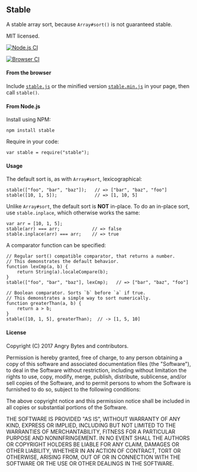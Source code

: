 ## Stable

A stable array sort, because `Array#sort()` is not guaranteed stable.

MIT licensed.

[![Node.js CI](https://secure.travis-ci.org/MattiasBuelens/stable.png)](http://travis-ci.org/MattiasBuelens/stable)

[![Browser CI](http://ci.testling.com/MattiasBuelens/stable.png)](http://ci.testling.com/MattiasBuelens/stable)

#### From the browser

Include [`stable.js`] or the minified version [`stable.min.js`]
in your page, then call `stable()`.

 [`stable.js`]: https://raw.github.com/MattiasBuelens/stable/master/dist/stable.js
 [`stable.min.js`]: https://raw.github.com/MattiasBuelens/stable/master/dist/stable.min.js

#### From Node.js

Install using NPM:

    npm install stable

Require in your code:

    var stable = require("stable");

#### Usage

The default sort is, as with `Array#sort`, lexicographical:

    stable(["foo", "bar", "baz"]);   // => ["bar", "baz", "foo"]
    stable([10, 1, 5]);              // => [1, 10, 5]

Unlike `Array#sort`, the default sort is **NOT** in-place. To do an in-place
sort, use `stable.inplace`, which otherwise works the same:

    var arr = [10, 1, 5];
    stable(arr) === arr;            // => false
    stable.inplace(arr) === arr;    // => true

A comparator function can be specified:

    // Regular sort() compatible comparator, that returns a number.
    // This demonstrates the default behavior.
    function lexCmp(a, b) {
        return String(a).localeCompare(b);
    }
    stable(["foo", "bar", "baz"], lexCmp);   // => ["bar", "baz", "foo"]

    // Boolean comparator. Sorts `b` before `a` if true.
    // This demonstrates a simple way to sort numerically.
    function greaterThan(a, b) {
        return a > b;
    }
    stable([10, 1, 5], greaterThan);  // -> [1, 5, 10]

#### License

Copyright (C) 2017 Angry Bytes and contributors.

Permission is hereby granted, free of charge, to any person obtaining a copy of
this software and associated documentation files (the "Software"), to deal in
the Software without restriction, including without limitation the rights to
use, copy, modify, merge, publish, distribute, sublicense, and/or sell copies
of the Software, and to permit persons to whom the Software is furnished to do
so, subject to the following conditions:

The above copyright notice and this permission notice shall be included in all
copies or substantial portions of the Software.

THE SOFTWARE IS PROVIDED "AS IS", WITHOUT WARRANTY OF ANY KIND, EXPRESS OR
IMPLIED, INCLUDING BUT NOT LIMITED TO THE WARRANTIES OF MERCHANTABILITY,
FITNESS FOR A PARTICULAR PURPOSE AND NONINFRINGEMENT. IN NO EVENT SHALL THE
AUTHORS OR COPYRIGHT HOLDERS BE LIABLE FOR ANY CLAIM, DAMAGES OR OTHER
LIABILITY, WHETHER IN AN ACTION OF CONTRACT, TORT OR OTHERWISE, ARISING FROM,
OUT OF OR IN CONNECTION WITH THE SOFTWARE OR THE USE OR OTHER DEALINGS IN THE
SOFTWARE.
